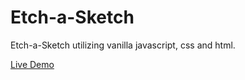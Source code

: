 # Etch-a-Sketch

Etch-a-Sketch utilizing vanilla javascript, css and html.

[Live Demo](vwainman.github.io/etch-a-sketch)
